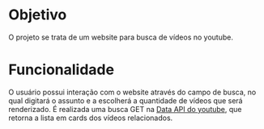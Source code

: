 # Objetivo
O projeto se trata de um website para busca de vídeos no youtube. 
<br>
# Funcionalidade
O usuário possui interação com o website através do campo de busca, no qual digitará o assunto e a escolherá a quantidade de vídeos que será renderizado. É realizada uma busca GET na <a href="https://developers.google.com/youtube/v3" target="_blank">Data API do youtube</a>, que retorna a lista em cards dos vídeos relacionados.
